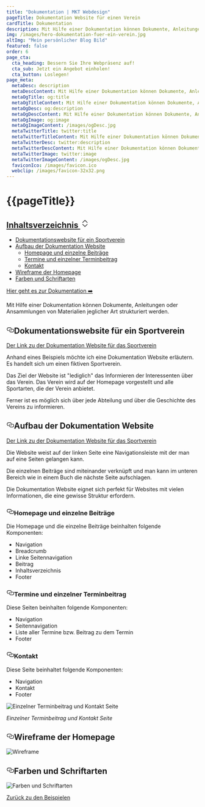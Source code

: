 ```yaml
---
title: "Dokumentation | MKT Webdesign"
pageTitle: Dokumentation Website für einen Verein
cardTitle: Dokumentation
description: Mit Hilfe einer Dokumentation können Dokumente, Anleitungen oder Ansammlungen von Materialien jeglicher Art strukturiert werden.
img: /images/hero-dokumentation-fuer-ein-verein.jpg
altImg: "Mein persönlicher Blog Bild"
featured: false
order: 6
page_cta:
  cta_heading: Bessern Sie Ihre Webpräsenz auf!
  cta_sub: Jetzt ein Angebot einholen!
  cta_button: Loslegen!
page_meta:
  metaDesc: description
  metaDescContent: Mit Hilfe einer Dokumentation können Dokumente, Anleitungen oder Ansammlungen von Materialien jeglicher Art strukturiert werden.
  metaOgTitle: og:title
  metaOgTitleContent: Mit Hilfe einer Dokumentation können Dokumente, Anleitungen oder Ansammlungen von Materialien jeglicher Art strukturiert werden.
  metaOgDesc: og:description
  metaOgDescContent: Mit Hilfe einer Dokumentation können Dokumente, Anleitungen oder Ansammlungen von Materialien jeglicher Art strukturiert werden.
  metaOgImage: og:image
  metaOgImageContent: /images/ogDesc.jpg
  metaTwitterTitle: twitter:title
  metaTwitterTitleContent: Mit Hilfe einer Dokumentation können Dokumente, Anleitungen oder Ansammlungen von Materialien jeglicher Art strukturiert werden.
  metaTwitterDesc: twitter:description
  metaTwitterDescContent: Mit Hilfe einer Dokumentation können Dokumente, Anleitungen oder Ansammlungen von Materialien jeglicher Art strukturiert werden.
  metaTwitterImage: twitter:image
  metaTwitterImageContent: /images/ogDesc.jpg
  faviconIco: /images/favicon.ico
  webclip: /images/favicon-32x32.png
---
```


<h1 class="heading-1 | text-primary | routeSkipHeading"><a
      href="#global-nav"
      id="skip-main"
      class="routeSkipLink"
      aria-label="Skip to global navigation"
    ></a>{{pageTitle}}</h1>

  <div class="toc">
      <div class="card">
        <div class="card-body">
        <h2><a class="" data-bs-toggle="collapse" href="#collapseTOC" role="button" aria-expanded="false" aria-controls="collapseTOC">Inhaltsverzeichnis 
        <svg xmlns="http://www.w3.org/2000/svg" aria-hidden="true" width="24" height="24" fill="currentColor" class="bi bi-chevron-expand" viewBox="0 0 16 16"><path fill-rule="evenodd" d="M3.646 9.146a.5.5 0 0 1 .708 0L8 12.793l3.646-3.647a.5.5 0 0 1 .708.708l-4 4a.5.5 0 0 1-.708 0l-4-4a.5.5 0 0 1 0-.708zm0-2.292a.5.5 0 0 0 .708 0L8 3.207l3.646 3.647a.5.5 0 0 0 .708-.708l-4-4a.5.5 0 0 0-.708 0l-4 4a.5.5 0 0 0 0 .708z"/></svg></a></h2>
        <ul class="collapse" id="collapseTOC">
<li><a href="#dokumentations-website-fuer-ein-sportverein">Dokumentationswebsite für ein Sportverein</a></li>
<li><a href="#aufbau-der-dokumentation-website">Aufbau der Dokumentation Website</a>
<ul>
<li><a href="#homepage-und-einzelne-beitraege">Homepage und einzelne Beiträge</a>
</li>
<li><a href="#termine-und-einzelner-terminbeitrag">Termine und einzelner Terminbeitrag</a></li>
<li><a href="#kontakt">Kontakt</a></li>
</ul>
</li>
<li><a href="#wireframe-der-homepage">Wireframe der Homepage</a></li>
<li><a href="#farben-und-schriftarten">Farben und Schriftarten</a></li>
</ul>
        </div>
      </div>

  </div>

<p class="knopf | my-4 my-md-5"><a target="_blank" class="text-white | btn-main" href="https://doc-verein.netlify.app/" rel="noopener noreferrer">Hier geht es zur Dokumentation ➡️</a></p>

Mit Hilfe einer Dokumentation können Dokumente, Anleitungen oder Ansammlungen von Materialien jeglicher Art strukturiert werden.

<h2 style="position: relative;" id="dokumentations-website-fuer-ein-sportverein"><a href="#dokumentations-website-fuer-ein-sportverein" aria-label="Dokumentationswebsite für ein Sportverein Permalink" class="blog-header-link before"><svg aria-hidden="true" focusable="false" height="20" version="1.1" viewbox="0 0 16 16" width="20"><path fill-rule="evenodd" d="M4 9h1v1H4c-1.5 0-3-1.69-3-3.5S2.55 3 4 3h4c1.45 0 3 1.69 3 3.5 0 1.41-.91 2.72-2 3.25V8.59c.58-.45 1-1.27 1-2.09C10 5.22 8.98 4 8 4H4c-.98 0-2 1.22-2 2.5S3 9 4 9zm9-3h-1v1h1c1 0 2 1.22 2 2.5S13.98 12 13 12H9c-.98 0-2-1.22-2-2.5 0-.83.42-1.64 1-2.09V6.25c-1.09.53-2 1.84-2 3.25C6 11.31 7.55 13 9 13h4c1.45 0 3-1.69 3-3.5S14.5 6 13 6z"></path></svg></a>Dokumentationswebsite für ein Sportverein</h2>

<a target="_blank" class="" href="https://doc-verein.netlify.app/" rel="noopener noreferrer">Der Link zu der Dokumentation Website für das Sportverein</a>

Anhand eines Beispiels möchte ich eine Dokumentation Website erläutern. Es handelt sich um einen fiktiven Sportverein.

Das Ziel der Website ist "lediglich" das Informieren der Interessenten über das Verein. Das Verein wird auf der Homepage vorgestellt und alle Sportarten, die der Verein anbietet.

Ferner ist es möglich sich über jede Abteilung und über die Geschichte des Vereins zu informieren.

<h2 style="position: relative;" id="aufbau-der-dokumentation-website"><a href="#aufbau-der-dokumentation-website" aria-label="Aufbau der Business Website Permalink" class="blog-header-link before"><svg aria-hidden="true" focusable="false" height="20" version="1.1" viewbox="0 0 16 16" width="20"><path fill-rule="evenodd" d="M4 9h1v1H4c-1.5 0-3-1.69-3-3.5S2.55 3 4 3h4c1.45 0 3 1.69 3 3.5 0 1.41-.91 2.72-2 3.25V8.59c.58-.45 1-1.27 1-2.09C10 5.22 8.98 4 8 4H4c-.98 0-2 1.22-2 2.5S3 9 4 9zm9-3h-1v1h1c1 0 2 1.22 2 2.5S13.98 12 13 12H9c-.98 0-2-1.22-2-2.5 0-.83.42-1.64 1-2.09V6.25c-1.09.53-2 1.84-2 3.25C6 11.31 7.55 13 9 13h4c1.45 0 3-1.69 3-3.5S14.5 6 13 6z"></path></svg></a>Aufbau der Dokumentation Website</h2>

<a target="_blank" class="" href="https://doc-verein.netlify.app/" rel="noopener noreferrer">Der Link zu der Dokumentation Website für das Sportverein</a>

Die Website weist auf der linken Seite eine Navigationsleiste mit der man auf eine Seiten gelangen kann.

Die einzelnen Beiträge sind miteinander verknüpft und man kann im unteren Bereich wie in einem Buch die nächste Seite aufschlagen.

Die Dokumentation Website eignet sich perfekt für Websites mit vielen Informationen, die eine gewisse Struktur erfordern.

<h3 style="position: relative;" id="homepage-und-einzelne-beitraege"><a href="#homepage-und-einzelne-beitraege" aria-label="Homepage und einzelne Beiträge Permalink" class="blog-header-link before"><svg aria-hidden="true" focusable="false" height="20" version="1.1" viewbox="0 0 16 16" width="20"><path fill-rule="evenodd" d="M4 9h1v1H4c-1.5 0-3-1.69-3-3.5S2.55 3 4 3h4c1.45 0 3 1.69 3 3.5 0 1.41-.91 2.72-2 3.25V8.59c.58-.45 1-1.27 1-2.09C10 5.22 8.98 4 8 4H4c-.98 0-2 1.22-2 2.5S3 9 4 9zm9-3h-1v1h1c1 0 2 1.22 2 2.5S13.98 12 13 12H9c-.98 0-2-1.22-2-2.5 0-.83.42-1.64 1-2.09V6.25c-1.09.53-2 1.84-2 3.25C6 11.31 7.55 13 9 13h4c1.45 0 3-1.69 3-3.5S14.5 6 13 6z"></path></svg></a>Homepage und einzelne Beiträge</h3>

Die Homepage und die einzelne Beiträge beinhalten folgende Komponenten:

- Navigation
- Breadcrumb
- Linke Seitennavigation
- Beitrag
- Inhaltsverzeichnis
- Footer

<h3 style="position: relative;" id="termine-und-einzelner-terminbeitrag"><a href="#termine-und-einzelner-terminbeitrag" aria-label="Termine und einzelner Terminbeitrag Permalink" class="blog-header-link before"><svg aria-hidden="true" focusable="false" height="20" version="1.1" viewbox="0 0 16 16" width="20"><path fill-rule="evenodd" d="M4 9h1v1H4c-1.5 0-3-1.69-3-3.5S2.55 3 4 3h4c1.45 0 3 1.69 3 3.5 0 1.41-.91 2.72-2 3.25V8.59c.58-.45 1-1.27 1-2.09C10 5.22 8.98 4 8 4H4c-.98 0-2 1.22-2 2.5S3 9 4 9zm9-3h-1v1h1c1 0 2 1.22 2 2.5S13.98 12 13 12H9c-.98 0-2-1.22-2-2.5 0-.83.42-1.64 1-2.09V6.25c-1.09.53-2 1.84-2 3.25C6 11.31 7.55 13 9 13h4c1.45 0 3-1.69 3-3.5S14.5 6 13 6z"></path></svg></a>Termine und einzelner Terminbeitrag</h3>

Diese Seiten beinhalten folgende Komponenten:

- Navigation
- Seitennavigation
- Liste aller Termine bzw. Beitrag zu dem Termin
- Footer

<h3 style="position: relative;" id="kontakt"><a href="#kontakt" aria-label="kontakt Permalink" class="blog-header-link before"><svg aria-hidden="true" focusable="false" height="20" version="1.1" viewbox="0 0 16 16" width="20"><path fill-rule="evenodd" d="M4 9h1v1H4c-1.5 0-3-1.69-3-3.5S2.55 3 4 3h4c1.45 0 3 1.69 3 3.5 0 1.41-.91 2.72-2 3.25V8.59c.58-.45 1-1.27 1-2.09C10 5.22 8.98 4 8 4H4c-.98 0-2 1.22-2 2.5S3 9 4 9zm9-3h-1v1h1c1 0 2 1.22 2 2.5S13.98 12 13 12H9c-.98 0-2-1.22-2-2.5 0-.83.42-1.64 1-2.09V6.25c-1.09.53-2 1.84-2 3.25C6 11.31 7.55 13 9 13h4c1.45 0 3-1.69 3-3.5S14.5 6 13 6z"></path></svg></a>Kontakt</h3>

Diese Seite beinhaltet folgende Komponenten:

- Navigation
- Kontakt
- Footer

![Einzelner Terminbeitrag und Kontakt Seite](/images/einzelner-termin-beitrag-und-kontakt.jpg)

_Einzelner Terminbeitrag und Kontakt Seite_

<h2 style="position: relative;" id="wireframe-der-homepage"><a href="#wireframe-der-homepage" aria-label="Wireframe der Homepage Permalink" class="blog-header-link before"><svg aria-hidden="true" focusable="false" height="20" version="1.1" viewbox="0 0 16 16" width="20"><path fill-rule="evenodd" d="M4 9h1v1H4c-1.5 0-3-1.69-3-3.5S2.55 3 4 3h4c1.45 0 3 1.69 3 3.5 0 1.41-.91 2.72-2 3.25V8.59c.58-.45 1-1.27 1-2.09C10 5.22 8.98 4 8 4H4c-.98 0-2 1.22-2 2.5S3 9 4 9zm9-3h-1v1h1c1 0 2 1.22 2 2.5S13.98 12 13 12H9c-.98 0-2-1.22-2-2.5 0-.83.42-1.64 1-2.09V6.25c-1.09.53-2 1.84-2 3.25C6 11.31 7.55 13 9 13h4c1.45 0 3-1.69 3-3.5S14.5 6 13 6z"></path></svg></a>Wireframe der Homepage</h2>

![Wireframe](/images/full-version-dokumentation-fuer-ein-verein.jpg)

<h2 style="position: relative;" id="farben-und-schriftarten"><a href="#farben-und-schriftarten" aria-label="Farben und Schriftarten Permalink" class="blog-header-link before"><svg aria-hidden="true" focusable="false" height="20" version="1.1" viewbox="0 0 16 16" width="20"><path fill-rule="evenodd" d="M4 9h1v1H4c-1.5 0-3-1.69-3-3.5S2.55 3 4 3h4c1.45 0 3 1.69 3 3.5 0 1.41-.91 2.72-2 3.25V8.59c.58-.45 1-1.27 1-2.09C10 5.22 8.98 4 8 4H4c-.98 0-2 1.22-2 2.5S3 9 4 9zm9-3h-1v1h1c1 0 2 1.22 2 2.5S13.98 12 13 12H9c-.98 0-2-1.22-2-2.5 0-.83.42-1.64 1-2.09V6.25c-1.09.53-2 1.84-2 3.25C6 11.31 7.55 13 9 13h4c1.45 0 3-1.69 3-3.5S14.5 6 13 6z"></path></svg></a>Farben und Schriftarten</h2>

![Farben und Schriftarten](/images/farben-und-schriftarten-dokumentation.jpg)

<p class="mt-5">
<a href="/beispiele" class="text-dark | btn-second">Zurück zu den Beispielen</a>
</p>
